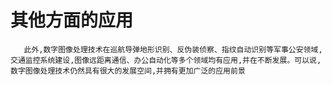 # 其他方面的应用

       此外,数字图像处理技术在巡航导弹地形识别、反伪装侦察、指纹自动识别等军事公安领域,交通监控系统建设,图像远距离通信、办公自动化等多个领域均有应用,并在不断发展。可以说,数字图像处理技术仍然具有很大的发展空间,并拥有更加广泛的应用前景

